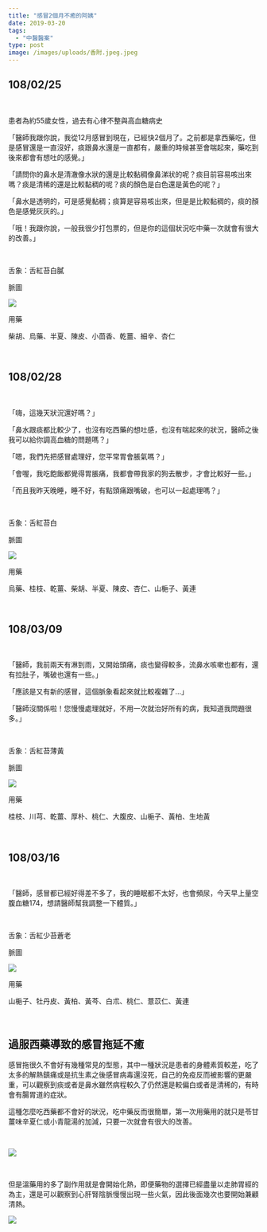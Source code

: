 ```yaml
---
title: "感冒2個月不癒的阿姨"
date: 2019-03-20
tags: 
  - "中醫醫案"
type: post
image: /images/uploads/香附.jpeg.jpeg
---
```


## 108/02/25

 

患者為約55歲女性，過去有心律不整與高血糖病史

「醫師我跟你說，我從12月感冒到現在，已經快2個月了。之前都是拿西藥吃，但是感冒還是一直沒好，痰跟鼻水還是一直都有，嚴重的時候甚至會喘起來，藥吃到後來都會有想吐的感覺。」

「請問你的鼻水是清澈像水狀的還是比較黏稠像鼻涕狀的呢？痰目前容易咳出來嗎？痰是清稀的還是比較黏稠的呢？痰的顏色是白色還是黃色的呢？」

「鼻水是透明的，可是感覺黏稠；痰算是容易咳出來，但是是比較黏稠的，痰的顏色是感覺灰灰的。」

「哦！我跟你說，一般我很少打包票的，但是你的這個狀況吃中藥一次就會有很大的改善。」

 

舌象：舌紅苔白膩

脈圖

![](/images/uploads/0213230225-300x212.png)

用藥

柴胡、烏藥、半夏、陳皮、小茴香、乾薑、細辛、杏仁

 

## 108/02/28

 

「嗨，這幾天狀況還好嗎？」

「鼻水跟痰都比較少了，也沒有吃西藥的想吐感，也沒有喘起來的狀況，醫師之後我可以給你調高血糖的問題嗎？」

「嗯，我們先把感冒處理好，您平常胃會脹氣嗎？」

「會喔，我吃飽飯都覺得胃脹痛，我都會帶我家的狗去散步，才會比較好一些。」

「而且我昨天晚睡，睡不好，有點頭痛跟嘴破，也可以一起處理嗎？」

 

舌象：舌紅苔白

脈圖

![](/images/uploads/0313230228-300x212.png)

用藥

烏藥、桂枝、乾薑、柴胡、半夏、陳皮、杏仁、山梔子、黃連

 

## 108/03/09

 

「醫師，我前兩天有淋到雨，又開始頭痛，痰也變得較多，流鼻水咳嗽也都有，還有拉肚子，嘴破也還有一些。」

「應該是又有新的感冒，這個脈象看起來就比較複雜了…」

「醫師沒關係啦！您慢慢處理就好，不用一次就治好所有的病，我知道我問題很多。」

 

舌象：舌紅苔薄黃

脈圖

![](/images/uploads/0313230309-300x212.png)

用藥

桂枝、川芎、乾薑、厚朴、桃仁、大腹皮、山梔子、黃柏、生地黃

 

## 108/03/16

 

「醫師，感冒都已經好得差不多了，我的睡眠都不太好，也會頻尿，今天早上量空腹血糖174，想請醫師幫我調整一下體質。」

 

舌象：舌紅少苔蒼老

脈圖

![](/images/uploads/0313230316-300x212.png)

用藥

山梔子、牡丹皮、黃柏、黃芩、白朮、桃仁、薏苡仁、黃連

 

## 過服西藥導致的感冒拖延不癒

感冒拖很久不會好有幾種常見的型態，其中一種狀況是患者的身體素質較差，吃了太多的解熱鎮痛或是抗生素之後感冒病毒還沒死，自己的免疫反而被影響的更嚴重，可以觀察到痰或者是鼻水雖然病程較久了仍然還是較偏白或者是清稀的，有時會有腸胃道的症狀。

這種怎麼吃西藥都不會好的狀況，吃中藥反而很簡單，第一次用藥用的就只是苓甘薑味辛夏仁或小青龍湯的加減，只要一次就會有很大的改善。

 

![](/images/uploads/小青龍湯-300x243.jpg)

 

但是溫藥用的多了副作用就是會開始化熱，即便藥物的選擇已經盡量以走肺胃經的為主，還是可以觀察到心肝腎陰脈慢慢出現一些火氣，因此後面幾次也要開始兼顧清熱。

![](/images/uploads/青眼白龍-300x300.png)
